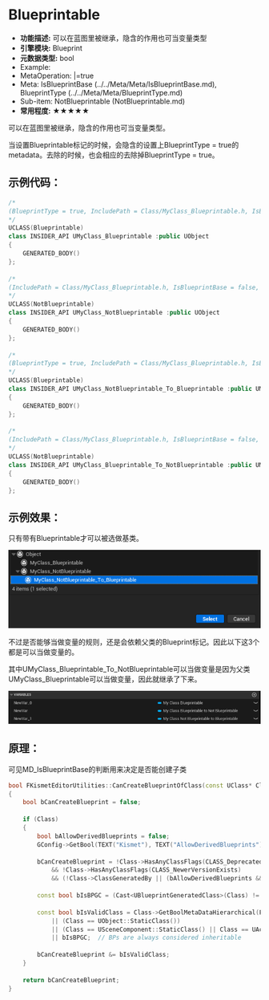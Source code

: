 # Blueprintable

- **功能描述:** 可以在蓝图里被继承，隐含的作用也可当变量类型
- **引擎模块:** Blueprint
- **元数据类型:** bool
- Example: 
- MetaOperation: |=true
- Meta: IsBlueprintBase (../../Meta/Meta/IsBlueprintBase.md), BlueprintType (../../Meta/Meta/BlueprintType.md)
- Sub-item: NotBlueprintable (NotBlueprintable.md)
- **常用程度:** ★★★★★

可以在蓝图里被继承，隐含的作用也可当变量类型。

当设置Blueprintable标记的时候，会隐含的设置上BlueprintType = true的metadata。去除的时候，也会相应的去除掉BlueprintType = true。

## 示例代码：

```cpp
/*
(BlueprintType = true, IncludePath = Class/MyClass_Blueprintable.h, IsBlueprintBase = true, ModuleRelativePath = Class/MyClass_Blueprintable.h)
*/
UCLASS(Blueprintable)
class INSIDER_API UMyClass_Blueprintable :public UObject
{
	GENERATED_BODY()
};

/*
(IncludePath = Class/MyClass_Blueprintable.h, IsBlueprintBase = false, ModuleRelativePath = Class/MyClass_Blueprintable.h)
*/
UCLASS(NotBlueprintable)
class INSIDER_API UMyClass_NotBlueprintable :public UObject
{
	GENERATED_BODY()
};

/*
(BlueprintType = true, IncludePath = Class/MyClass_Blueprintable.h, IsBlueprintBase = true, ModuleRelativePath = Class/MyClass_Blueprintable.h)
*/
UCLASS(Blueprintable)
class INSIDER_API UMyClass_NotBlueprintable_To_Blueprintable :public UMyClass_NotBlueprintable
{
	GENERATED_BODY()
};

/*
(IncludePath = Class/MyClass_Blueprintable.h, IsBlueprintBase = false, ModuleRelativePath = Class/MyClass_Blueprintable.h)
*/
UCLASS(NotBlueprintable)
class INSIDER_API UMyClass_Blueprintable_To_NotBlueprintable :public UMyClass_Blueprintable
{
	GENERATED_BODY()
};
```

## 示例效果：

只有带有Blueprintable才可以被选做基类。

![Untitled](Untitled.png)

不过是否能够当做变量的规则，还是会依赖父类的Blueprint标记。因此以下这3个都是可以当做变量的。

其中UMyClass_Blueprintable_To_NotBlueprintable可以当做变量是因为父类UMyClass_Blueprintable可以当做变量，因此就继承了下来。

![Untitled](Untitled%201.png)

## 原理：

可见MD_IsBlueprintBase的判断用来决定是否能创建子类

```cpp
bool FKismetEditorUtilities::CanCreateBlueprintOfClass(const UClass* Class)
{
	bool bCanCreateBlueprint = false;
	
	if (Class)
	{
		bool bAllowDerivedBlueprints = false;
		GConfig->GetBool(TEXT("Kismet"), TEXT("AllowDerivedBlueprints"), /*out*/ bAllowDerivedBlueprints, GEngineIni);

		bCanCreateBlueprint = !Class->HasAnyClassFlags(CLASS_Deprecated)
			&& !Class->HasAnyClassFlags(CLASS_NewerVersionExists)
			&& (!Class->ClassGeneratedBy || (bAllowDerivedBlueprints && !IsClassABlueprintSkeleton(Class)));

		const bool bIsBPGC = (Cast<UBlueprintGeneratedClass>(Class) != nullptr);

		const bool bIsValidClass = Class->GetBoolMetaDataHierarchical(FBlueprintMetadata::MD_IsBlueprintBase)
			|| (Class == UObject::StaticClass())
			|| (Class == USceneComponent::StaticClass() || Class == UActorComponent::StaticClass())
			|| bIsBPGC;  // BPs are always considered inheritable
			
		bCanCreateBlueprint &= bIsValidClass;
	}
	
	return bCanCreateBlueprint;
}
```
